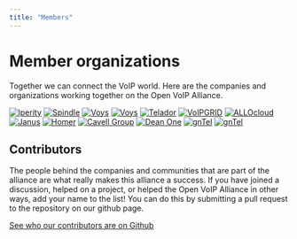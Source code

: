 ```yaml
---
title: "Members"
---
```

<div class="c-hero"></div>
  <div class="l-container u-mb-xl">
    <div id="content">
      <h1 class="c-heading">Member organizations</h1>
      <p>Together we can connect the VoIP world. Here are the companies and organizations working together on the Open VoIP Alliance.</p>
      <div class="c-members">
        <a href="https://www.iperity.com" class="c-members-link" target="_blank" rel="external"><img src="/images/members/logo-iperity.svg" alt="Iperity" class="c-members-logo"></a>
        <a href="https://www.wearespindle.com" class="c-members-link" target="_blank" rel="external"><img src="/images/members/logo-spindle.svg" alt="Spindle" class="c-members-logo"></a>
        <a href="https://www.speakup.nl" class="c-members-link" target="_blank" rel="external"><img src="/images/members/logo-speakup.svg" alt="Voys" class="c-members-logo"></a>
        <a href="https://www.voys.nl" class="c-members-link" target="_blank" rel="external"><img src="/images/members/logo-voys.svg" alt="Voys" class="c-members-logo"></a>
        <a href="https://telador.nl" class="c-members-link" target="_blank" rel="external"><img src="/images/members/logo-telador.png" alt="Telador" class="c-members-logo"></a>
        <a href="https://www.voipgrid.nl" class="c-members-link" target="_blank" rel="external"><img src="/images/members/logo-voipgrid.svg" alt="VoIPGRID" class="c-members-logo"></a>
        <a href="https://www.allocloud.com" class="c-members-link" target="_blank" rel="external"><img src="/images/members/logo-allocloud.png" alt="ALLOcloud" class="c-members-logo"></a>
        <a href="https://janus.conf.meetecho.com" class="c-members-link" target="_blank" rel="external"><img src="/images/members/logo-janus.png" alt="Janus" class="c-members-logo"></a>
        <a href="https://github.com/sipcapture/homer" class="c-members-link" target="_blank" rel="external"><img src="/images/members/logo-homer.png" alt="Homer" class="c-members-logo"></a>
        <a href="https://www.cavellgroup.com/" class="c-members-link" target="_blank" rel="external"><img src="/images/members/logo-cavell.png" alt="Cavell Group" class="c-members-logo"></a>
        <a href="https://www.deanone.nl/" class="c-members-link" target="_blank" rel="external"><img src="/images/members/logo-deanone.svg" alt="Dean One" class="c-members-logo"></a>
        <a href="https://www.gntel.nl/" class="c-members-link" target="_blank" rel="external"><img src="/images/members/logo-gntel.svg" alt="gnTel" class="c-members-logo"></a>
        <a href="https://coffeeit.nl/" class="c-members-link" target="_blank" rel="external"><img src="/images/members/logo-coffeeit.svg" alt="gnTel" class="c-members-logo"></a>
      </div>
      <h2 class="c-heading">Contributors</h2>
      <p>The people behind the companies and communities that are part of the alliance are what really makes this alliance a success. If you have joined a discussion, helped on a project, or helped the Open VoIP Alliance in other ways, add your name to the list! You can do this by submitting a pull request to the repository on our github page.</p>
      <p><a href="https://github.com/open-voip-alliance/website/blob/master/contributors.txt" rel="external" target="_blank" >See who our contributors are on Github</a></p>
    </div>
  </div>

